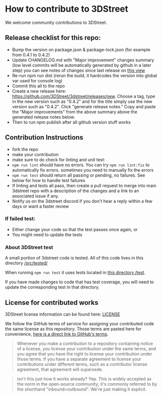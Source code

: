 # How to contribute to 3DStreet

We welcome community contributions to 3DStreet.

## Release checklist for this repo:
- Bump the version on package.json & package-lock.json (for example from 0.4.1 to 0.4.2)
- Update CHANGELOG.md with "Major improvement" changes summary (low level commits will be automatically generated by github in a later step) you can see notes of changes since last release on [this view](https://github.com/3DStreet/3dstreet/releases/tag/0.4.1)
- Re-run npm run dist (rerun the build, it hardcodes the version into global var used for console log)
- Commit this all to the repo
- Create a new release here: https://github.com/3DStreet/3dstreet/releases/new. Choose a tag, type in the new version such as "0.4.2" and for the title simply use the new version such as "0.4.2". Click "generate release notes." Copy and paste the "Major improvements" from the above summary above the generated release notes below.
- Then to run npm publish after all github version stuff works

## Contribution Instructions
* fork the repo
* make your contribution
* make sure to do check for linting and unit test:
* `npm run lint` should have no errors. You can try `npm run lint:fix` to automatically fix errors. sometimes you need to manually fix the errors
* `npm run test` should return all passing or pending, no failures. See below for how to handle test failures
* If linting and tests all pass, then create a pull request to merge into main 3dstreet repo with a description of the changes and a link to an associated issue if any.
* Notify us on the 3dstreet discord if you don't hear a reply within a few days or want a faster review

### If failed test:
* Either change your code so that the test passes once again, or
* You might need to update the tests

### About 3DStreet test

A small portion of 3dstreet code is tested. All of this code lives in this directory [/src/tested/](https://github.com/3DStreet/3dstreet/tree/main/src/tested)

When running `npm run test` it uses tests located in [this directory /test](https://github.com/3DStreet/3dstreet/tree/main/test). 

If you have made changes to code that has test coverage, you will need to update the corresponding test in that directory.

## License for contributed works
3DStreet license information can be found here: [LICENSE](https://github.com/3DStreet/3dstreet/blob/main/LICENSE)

We follow the GitHub terms of service for assigning your contributed code the same license as this repository. Those terms are pasted here for convenience, [here is a direct link to GitHub's terms](https://docs.github.com/en/site-policy/github-terms/github-terms-of-service#6-contributions-under-repository-license
).

> Whenever you make a contribution to a repository containing notice of a license, you license your contribution under the same terms, and you agree that you have the right to license your contribution under those terms. If you have a separate agreement to license your contributions under different terms, such as a contributor license agreement, that agreement will supersede.

> Isn't this just how it works already? Yep. This is widely accepted as the norm in the open-source community; it's commonly referred to by the shorthand "inbound=outbound". We're just making it explicit.
